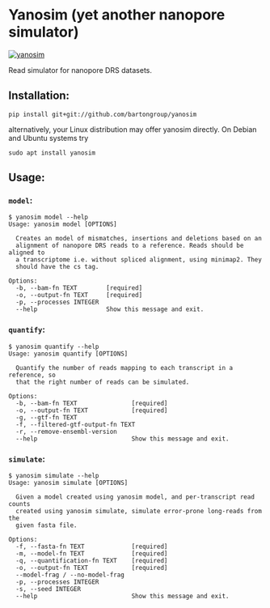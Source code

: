 # Yanosim (yet another nanopore simulator)

[![yanosim](https://zenodo.org/badge/DOI/10.5281/zenodo.3778852.svg)](https://zenodo.org/record/3778852)

Read simulator for nanopore DRS datasets.

## Installation:

`pip install git+git://github.com/bartongroup/yanosim`

alternatively, your Linux distribution may offer yanosim directly. On Debian and Ubuntu systems try

`sudo apt install yanosim`

## Usage:

### `model`:

```
$ yanosim model --help
Usage: yanosim model [OPTIONS]

  Creates an model of mismatches, insertions and deletions based on an
  alignment of nanopore DRS reads to a reference. Reads should be aligned to
  a transcriptome i.e. without spliced alignment, using minimap2. They
  should have the cs tag.

Options:
  -b, --bam-fn TEXT        [required]
  -o, --output-fn TEXT     [required]
  -p, --processes INTEGER
  --help                   Show this message and exit.
```

### `quantify`:

```
$ yanosim quantify --help
Usage: yanosim quantify [OPTIONS]

  Quantify the number of reads mapping to each transcript in a reference, so
  that the right number of reads can be simulated.

Options:
  -b, --bam-fn TEXT               [required]
  -o, --output-fn TEXT            [required]
  -g, --gtf-fn TEXT
  -f, --filtered-gtf-output-fn TEXT
  -r, --remove-ensembl-version
  --help                          Show this message and exit.
```

### `simulate`:

```
$ yanosim simulate --help
Usage: yanosim simulate [OPTIONS]

  Given a model created using yanosim model, and per-transcript read counts
  created using yanosim simulate, simulate error-prone long-reads from the
  given fasta file.

Options:
  -f, --fasta-fn TEXT             [required]
  -m, --model-fn TEXT             [required]
  -q, --quantification-fn TEXT    [required]
  -o, --output-fn TEXT            [required]
  --model-frag / --no-model-frag
  -p, --processes INTEGER
  -s, --seed INTEGER
  --help                          Show this message and exit.
```
